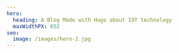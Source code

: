 ```yaml
---
hero:
  heading: A Blog Made with Hugo about IOT technology
  maxWidthPX: 652
seo:
  image: /images/hero-2.jpg
---
```

